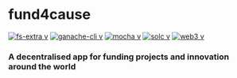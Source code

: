 # fund4cause

[![fs-extra v](https://badge.fury.io/js/fs-extra.svg)](https://badge.fury.io/js/fs-extra)
[![ganache-cli v](https://badge.fury.io/js/ganache-cli.svg)](https://badge.fury.io/js/ganache-cli)
[![mocha v](https://badge.fury.io/js/mocha.svg)](https://badge.fury.io/js/mocha)
[![solc v](https://badge.fury.io/js/solc.svg)](https://badge.fury.io/js/solc)
[![web3 v](https://badge.fury.io/js/web3.svg)](https://badge.fury.io/js/web3)

### A decentralised app for funding projects and innovation around the world
